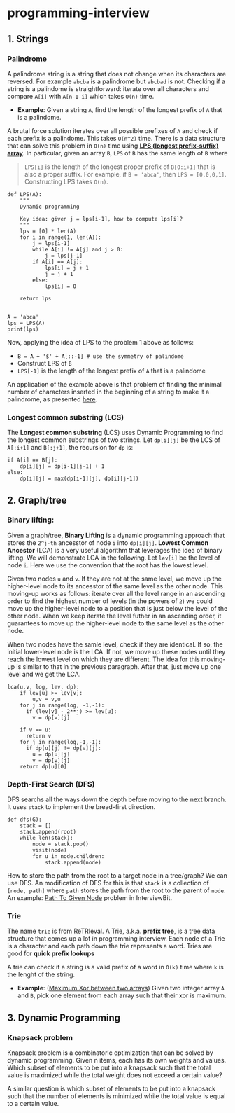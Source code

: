 # programming-interview

## 1. Strings 

### Palindrome 
A palindrome string is a string that does not change when its characters are reversed. For example `abcba` is a palindrome but `abcbad` is not. 
Checking if a string is a palindome is straightforward: iterate over all characters and compare `A[i]` with `A[n-1-i]` which takes `O(n)` time. 

* **Example**: Given a string `A`, find the length of the longest prefix of `A` that is a palindome. 

A brutal force solution iterates over all possible prefixes of `A` and check if each prefix is a palindome. This takes `O(n^2)` time. There is a data structure that can solve this problem in `O(n)` time using [**LPS (longest prefix-suffix) array**](https://www.youtube.com/watch?v=tWDUjkMv6Lc). In particular, given an array `B`, `LPS` of `B` has the same length of `B` where 
> `LPS[i]` is the length of the longest proper prefix of `B[0:i+1]` that is also a proper suffix. For example, if `B = 'abca'`, then `LPS = [0,0,0,1]`. Constructing LPS takes `O(n)`. 

```
def LPS(A): 
    """
    Dynamic programming 
    
    Key idea: given j = lps[i-1], how to compute lps[i]? 
    """
    lps = [0] * len(A) 
    for i in range(1, len(A)): 
        j = lps[i-1]
        while A[i] != A[j] and j > 0:
            j = lps[j-1] 
        if A[i] == A[j]: 
            lps[i] = j + 1 
            j = j + 1 
        else: 
            lps[i] = 0

    return lps 


A = 'abca'
lps = LPS(A) 
print(lps)
```


Now, applying the idea of LPS to the problem 1 above as follows: 

  * `B = A + '$' + A[::-1] # use the symmetry of palindome`
  *  Construct LPS of `B`
  *  `LPS[-1]` is the length of the longest prefix of `A` that is a palindome


An application of the example above is that problem of finding the minimal number of characters inserted in the beginning of a string to make it a palindrome, as presented [here](https://www.interviewbit.com/problems/minimum-characters-required-to-make-a-string-palindromic/).

### Longest common substring (LCS)

The **Longest common substring** (LCS) uses Dynamic Programming to find the longest common substrings of two strings. 
Let `dp[i][j]` be the LCS of `A[:i+1]` and `B[:j+1]`, the recursion for `dp` is: 
```
if A[i] == B[j]:
    dp[i][j] = dp[i-1][j-1] + 1 
else:
    dp[i][j] = max(dp[i-1][j], dp[i][j-1])
```

## 2. Graph/tree 

### Binary lifting: 
Given a graph/tree, **Binary Lifting** is a dynamic programming approach that stores the `2^j-th` ancesstor of node `i` into `dp[i][j]`.
**Lowest Common Ancestor** (LCA) is a very useful algorithm that leverages the idea of binary lifting. We will demonstrate LCA in the following. 
Let `lev[i]` be the level of node `i`. Here we use the convention that the root has the lowest level.

Given two nodes `u` and `v`. If they are not at the same level, we move up the higher-level node to its ancesstor of the same level as the other node. 
This moving-up works as follows: iterate over all the level range in an ascending order to find the highest number of levels (in the powers of `2`) we could move up the higher-level node to a position that is just below the level of the other node. When we keep iterate the level futher in an ascending order, it guarantees to move up the higher-level node to the same level as the other node. 

When two nodes have the samle level, check if they are identical. If so, the initial lower-level node is the LCA. If not, we move up these nodes until 
they reach the lowest level on which they are different. The idea for this moving-up is similar to that in the previous paragraph. After that, just move up one level and we get the LCA. 

```
lca(u,v, log, lev, dp):
    if lev[u] >= lev[v]:
        u,v = v,u
    for j in range(log, -1,-1):
      if (lev[v] - 2**j) >= lev[u]: 
        v = dp[v][j]

    if v == u:
      return v
    for j in range(log,-1,-1):
      if dp[u][j] != dp[v][j]:
        u = dp[u][j] 
        v = dp[v][j] 
    return dp[u][0]
```
### Depth-First Search (DFS)  

DFS searchs all the ways down the depth before moving to the next branch. It uses `stack` to implement the bread-first direction. 
```
def dfs(G): 
    stack = []
    stack.append(root) 
    while len(stack):
        node = stack.pop() 
        visit(node) 
        for u in node.children:
            stack.append(node) 
```

How to store the path from the root to a target node in a tree/graph? We can use DFS. An modification of DFS for this is that 
`stack` is a collection of `[node, path]` where `path` stores the path from the root to the parent of `node`. An example: [Path To Given Node](https://www.interviewbit.com/old/problems/path-to-given-node/) problem in InterviewBit. 

### Trie 
The name `trie` is from ReTRIeval. A Trie, a.k.a. **prefix tree**, is a tree data structure that comes up a lot in programming interview. Each node of a Trie is a character and each path down the trie represents a word. Tries are good for **quick prefix lookups**

A trie can check if a string is a valid prefix of a word in `O(k)` time where `k` is the lenght of the string.

* **Example**: ([Maximum Xor between two arrays](https://www.interviewbit.com/old/problems/xor-between-two-arrays/)) Given two integer array `A` and `B`, pick one element from each array such that their xor is maximum.

## 3. Dynamic Programming 

### Knapsack problem

Knapsack problem is a combinatoric optimization that can be solved by dynamic programming. 
Given n items, each has its own weights and values. Which subset of elements to be put into a knapsack such that the total value is maximized while the total weight does not exceed a certain value? 

A similar question is which subset of elements to be put into a knapsack such that the number of elements is minimized while the total value is equal to a certain value. 
